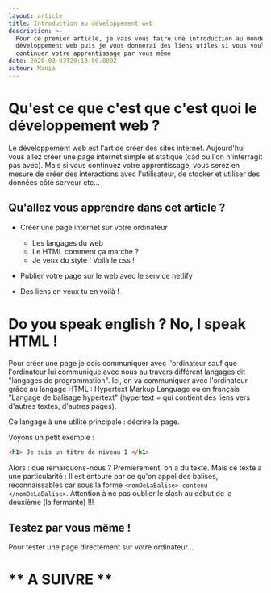 ```yaml
---
layout: article
title: Introduction au développement web
description: >-
  Pour ce premier article, je vais vous faire une introduction au monde du
  développement web puis je vous donnerai des liens utiles si vous voulez
  continuer votre apprentissage par vous même
date: 2020-03-03T20:13:00.000Z
auteur: Mania
---
```

# Qu'est ce que c'est que c'est quoi le développement web ?

Le développement web est l'art de créer des sites internet. Aujourd'hui vous allez créer une page internet simple et statique (càd ou l'on n'interragit pas avec). Mais si vous continuez votre apprentissage, vous serez en mesure de créer des interactions avec l'utilisateur, de stocker et utiliser des données côté serveur etc...

## Qu'allez vous apprendre dans cet article ?

- Créer une page internet sur votre ordinateur
  - Les langages du web
  - Le HTML comment ça marche ?
  - Je veux du style ! Voilà le css !

- Publier votre page sur le web avec le service netlify
- Des liens en veux tu en voilà !

# Do you speak english ? No, I speak HTML !

Pour créer une page je dois communiquer avec l'ordinateur sauf que l'ordinateur lui communique avec nous au travers différent langages dit "langages de programmation". Ici, on va communiquer avec l'ordinateur grâce au langage HTML : Hypertext Markup Language ou en français "Langage de balisage hypertext" (hypertext = qui contient des liens vers d'autres textes, d'autres pages).

Ce langage à une utilité principale : décrire la page.

Voyons un petit exemple :
```html
<h1> Je suis un titre de niveau 1 </h1>
```
Alors : que remarquons-nous ? Premierement, on a du texte. Mais ce texte a une particularité : Il est entouré par ce qu'on appel des balises, reconnaissables car sous la forme `<nomDeLaBalise> contenu </nomDeLaBalise>`. Attention à ne pas oublier le slash au début de la deuxième (la fermante) !!!

## Testez par vous même !

Pour tester une page directement sur votre ordinateur...

# ** A SUIVRE **
